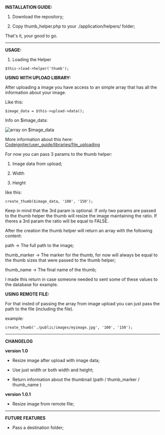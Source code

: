 **INSTALLATION GUIDE:**

1. Download the repository;

2. Copy thumb_helper.php to your ./application/helpers/ folder;

That's it, your good to go.

***

**USAGE:**

1. Loading the Helper

`$this->load->helper('thumb');`

**USING WITH UPLOAD LIBRARY:**

After uploading a image you have access to an simple array that has all the information about your image.

Like this:

`$image_data = $this->upload->data();`

Info on $image_data:

![array on $image_data](http://www.dropmocks.com/ihwep)

More information about this here: [Codeigniter/user_guide/libraries/file_uploading](http://codeigniter.com/user_guide/libraries/file_uploading.html)

For now you can pass 3 params to the thumb helper: 

1. Image data from upload;

2. Width

3. Height

like this:

`create_thumb($image_data, '100', '150');`

Keep in mind that the 3rd param is optional. If only two params are passed to the thumb helper the thumb will resize the image maintaining the ratio. If theres a 3rd param the ratio will be equal to FALSE.

After the creation the thumb helper will return an array with the following content:

path -> The full path to the image;

thumb_marker -> The marker for the thumb, for now will always be equal to the thumb sizes that were passed to the thumb helper;

thumb_name -> The final name of the thumb;

I made this return in case someone needed to sent some of these values to the database for example.


**USING REMOTE FILE:**

For that insted of passing the array from image upload you can just pass the path to the file (including the file).

example:

`create_thumb('./public/images/myimage.jpg', '100', '150');`

***

**CHANGELOG**

**version 1.0**

* Resize image after upload with image data;

* Use just width or both width and height;

* Return information about the thumbnail (path / thumb_marker / thumb_name )


**version 1.0.1**

* Resize image from remote file;

***

**FUTURE FEATURES**

* Pass a destination folder;